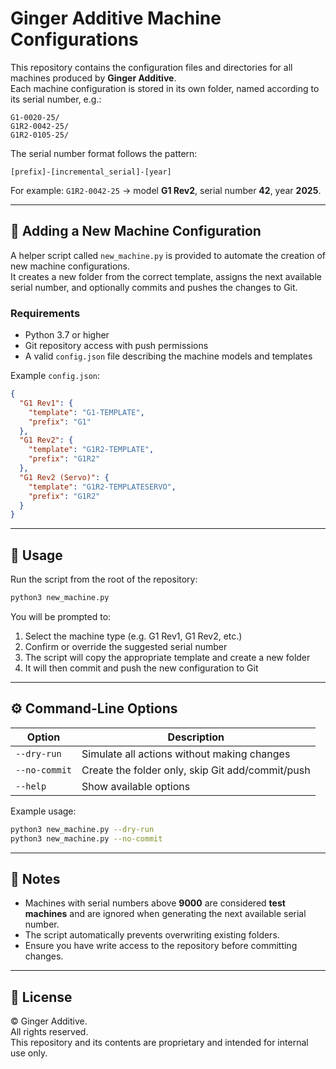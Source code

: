 # Ginger Additive Machine Configurations

This repository contains the configuration files and directories for all machines produced by **Ginger Additive**.  
Each machine configuration is stored in its own folder, named according to its serial number, e.g.:

```
G1-0020-25/
G1R2-0042-25/
G1R2-0105-25/
```

The serial number format follows the pattern:
```
[prefix]-[incremental_serial]-[year]
```
For example: `G1R2-0042-25` → model **G1 Rev2**, serial number **42**, year **2025**.

---

## 🧰 Adding a New Machine Configuration

A helper script called `new_machine.py` is provided to automate the creation of new machine configurations.  
It creates a new folder from the correct template, assigns the next available serial number, and optionally commits and pushes the changes to Git.

### Requirements
- Python 3.7 or higher  
- Git repository access with push permissions  
- A valid `config.json` file describing the machine models and templates

Example `config.json`:
```json
{
  "G1 Rev1": {
    "template": "G1-TEMPLATE",
    "prefix": "G1"
  },
  "G1 Rev2": {
    "template": "G1R2-TEMPLATE",
    "prefix": "G1R2"
  },
  "G1 Rev2 (Servo)": {
    "template": "G1R2-TEMPLATESERVO",
    "prefix": "G1R2"
  }
}
```

---

## 🚀 Usage

Run the script from the root of the repository:

```bash
python3 new_machine.py
```

You will be prompted to:
1. Select the machine type (e.g. G1 Rev1, G1 Rev2, etc.)
2. Confirm or override the suggested serial number
3. The script will copy the appropriate template and create a new folder
4. It will then commit and push the new configuration to Git

---

## ⚙️ Command-Line Options

| Option | Description |
|---------|--------------|
| `--dry-run` | Simulate all actions without making changes |
| `--no-commit` | Create the folder only, skip Git add/commit/push |
| `--help` | Show available options |

Example usage:
```bash
python3 new_machine.py --dry-run
python3 new_machine.py --no-commit
```

---

## 🧩 Notes
- Machines with serial numbers above **9000** are considered **test machines** and are ignored when generating the next available serial number.
- The script automatically prevents overwriting existing folders.
- Ensure you have write access to the repository before committing changes.

---

## 📄 License

© Ginger Additive.  
All rights reserved.  
This repository and its contents are proprietary and intended for internal use only.
